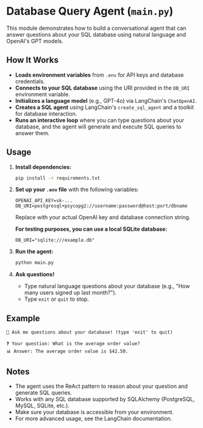 # Database Query Agent (`main.py`)

This module demonstrates how to build a conversational agent that can answer questions about your SQL database using natural language and OpenAI's GPT models.

## How It Works
- **Loads environment variables** from `.env` for API keys and database credentials.
- **Connects to your SQL database** using the URI provided in the `DB_URI` environment variable.
- **Initializes a language model** (e.g., GPT-4o) via LangChain's `ChatOpenAI`.
- **Creates a SQL agent** using LangChain's `create_sql_agent` and a toolkit for database interaction.
- **Runs an interactive loop** where you can type questions about your database, and the agent will generate and execute SQL queries to answer them.

## Usage
1. **Install dependencies:**
   ```sh
   pip install -r requirements.txt
   ```
2. **Set up your `.env` file** with the following variables:
   ```env
   OPENAI_API_KEY=sk-...
   DB_URI=postgresql+psycopg2://username:password@host:port/dbname
   ```
   Replace with your actual OpenAI key and database connection string.

   **For testing purposes, you can use a local SQLite database:**
   ```env
   DB_URI="sqlite:///example.db"
   ```
3. **Run the agent:**
   ```sh
   python main.py
   ```
4. **Ask questions!**
   - Type natural language questions about your database (e.g., "How many users signed up last month?").
   - Type `exit` or `quit` to stop.

## Example
```
💬 Ask me questions about your database! (type 'exit' to quit)

❓ Your question: What is the average order value?
📊 Answer: The average order value is $42.50.
```

## Notes
- The agent uses the ReAct pattern to reason about your question and generate SQL queries.
- Works with any SQL database supported by SQLAlchemy (PostgreSQL, MySQL, SQLite, etc.).
- Make sure your database is accessible from your environment.
- For more advanced usage, see the LangChain documentation.
